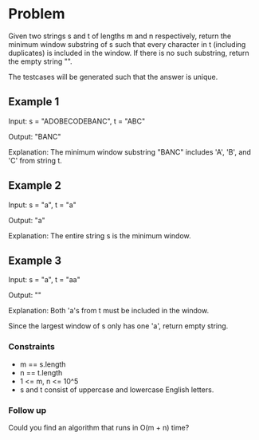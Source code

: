 # Problem

Given two strings s and t of lengths m and n respectively, return the minimum window substring of s such that every character in t (including duplicates) is included in the window. If there is no such substring, return the empty string "".

The testcases will be generated such that the answer is unique.

## Example 1

Input: s = "ADOBECODEBANC", t = "ABC"

Output: "BANC"

Explanation: The minimum window substring "BANC" includes 'A', 'B', and 'C' from string t.

## Example 2

Input: s = "a", t = "a"

Output: "a"

Explanation: The entire string s is the minimum window.

## Example 3

Input: s = "a", t = "aa"

Output: ""

Explanation: Both 'a's from t must be included in the window.

Since the largest window of s only has one 'a', return empty string.
 
### Constraints

- m == s.length
- n == t.length
- 1 <= m, n <= 10^5
- s and t consist of uppercase and lowercase English letters.
 

### Follow up

Could you find an algorithm that runs in O(m + n) time?
